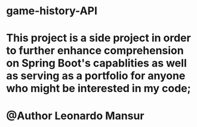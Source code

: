 # game-history-API
# 
# This project is a side project in order to further enhance comprehension on Spring Boot's capablities as well as serving as a portfolio for anyone who might be interested in my code;
# @Author Leonardo Mansur